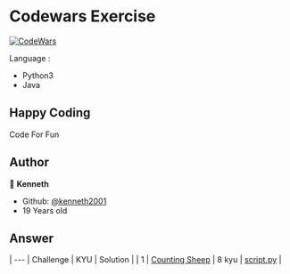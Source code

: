 # Codewars Exercise
[![CodeWars](https://www.codewars.com/users/kenneth2001/badges/large)](https://www.codewars.com/users/kenneth2001/)

Language : 
- Python3
- Java

## Happy Coding
Code For Fun
## Author
👤 **Kenneth**
- Github: [@kenneth2001](https://github.com/kenneth2001)
- 19 Years old
## Answer
| --- | Challenge | KYU | Solution |
| 1 | [Counting Sheep](https://www.codewars.com/kata/54edbc7200b811e956000556/train/python) | 8 kyu | [script.py](https://github.com/kenneth2001/codewars_exercise/blob/master/Python/8%20kyu/Counting%20Sheep/script.py) |
